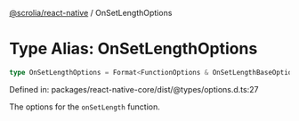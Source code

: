 [@scrolia/react-native](../README.md) / OnSetLengthOptions

# Type Alias: OnSetLengthOptions

```ts
type OnSetLengthOptions = Format<FunctionOptions & OnSetLengthBaseOptions>;
```

Defined in: packages/react-native-core/dist/@types/options.d.ts:27

The options for the `onSetLength` function.
